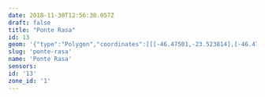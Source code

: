 ```yaml
---
date: 2018-11-30T12:56:30.057Z
draft: false
title: "Ponte Rasa"
id: 13
geom: '{"type":"Polygon","coordinates":[[[-46.47501,-23.523814],[-46.476275,-23.51678],[-46.476901,-23.512298],[-46.477958,-23.50703],[-46.478051,-23.50679],[-46.479172,-23.507293],[-46.479665,-23.507374],[-46.481974,-23.507103],[-46.484598,-23.507272],[-46.485771,-23.507113],[-46.490772,-23.507487],[-46.490758,-23.507242],[-46.491294,-23.507192],[-46.492112,-23.507007],[-46.492952,-23.506685],[-46.493573,-23.506884],[-46.49368,-23.506785],[-46.493774,-23.506478],[-46.493953,-23.50638],[-46.494216,-23.506654],[-46.494466,-23.506738],[-46.49515,-23.506667],[-46.496243,-23.506963],[-46.49716,-23.507526],[-46.498163,-23.507486],[-46.498575,-23.507626],[-46.4993,-23.507719],[-46.499712,-23.507548],[-46.499949,-23.507518],[-46.500044,-23.507614],[-46.500126,-23.507968],[-46.50032,-23.508117],[-46.50045,-23.508354],[-46.501201,-23.508813],[-46.502304,-23.508674],[-46.503505,-23.50832],[-46.503869,-23.508311],[-46.505351,-23.50853],[-46.50561,-23.508782],[-46.505892,-23.50895],[-46.506543,-23.508925],[-46.507002,-23.509323],[-46.50809,-23.509596],[-46.508248,-23.509601],[-46.508726,-23.509403],[-46.509654,-23.509521],[-46.509735,-23.509561],[-46.509922,-23.509934],[-46.511363,-23.510113],[-46.512017,-23.510629],[-46.51266,-23.510832],[-46.512978,-23.511028],[-46.513451,-23.511077],[-46.513846,-23.51097],[-46.514534,-23.511181],[-46.515644,-23.511645],[-46.516148,-23.511743],[-46.516955,-23.512072],[-46.518059,-23.512784],[-46.518348,-23.512839],[-46.518924,-23.513113],[-46.519911,-23.513944],[-46.521031,-23.514186],[-46.521231,-23.514468],[-46.519692,-23.515379],[-46.517487,-23.516379],[-46.51668,-23.516871],[-46.514753,-23.517794],[-46.513771,-23.518393],[-46.51318,-23.519009],[-46.51261,-23.51935],[-46.510679,-23.519619],[-46.509958,-23.519908],[-46.507775,-23.520564],[-46.507383,-23.520625],[-46.503518,-23.520741],[-46.499975,-23.520299],[-46.497452,-23.521103],[-46.495689,-23.521523],[-46.49539,-23.521678],[-46.495083,-23.521967],[-46.494743,-23.52278],[-46.494407,-23.523249],[-46.493967,-23.523601],[-46.4934,-23.523946],[-46.493372,-23.523902],[-46.493308,-23.523947],[-46.493378,-23.524033],[-46.49323,-23.524048],[-46.492949,-23.524372],[-46.492049,-23.525075],[-46.49156,-23.525537],[-46.490529,-23.526881],[-46.489994,-23.527687],[-46.489351,-23.527666],[-46.488827,-23.526943],[-46.488335,-23.526406],[-46.488179,-23.526007],[-46.487918,-23.525762],[-46.487464,-23.526139],[-46.487217,-23.526252],[-46.486948,-23.526291],[-46.48629,-23.526222],[-46.485909,-23.526137],[-46.483921,-23.525211],[-46.482414,-23.526],[-46.48101,-23.525914],[-46.47501,-23.523814]]]}'
slug: 'ponte-rasa'
name: 'Ponte Rasa'
sensors:
id: '13'
zone_id: '1'
---
```

		